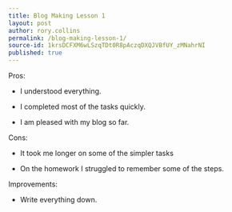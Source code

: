 ```yaml
---
title: Blog Making Lesson 1
layout: post
author: rory.collins
permalink: /blog-making-lesson-1/
source-id: 1krsDCFXM6wLSzqTDt0R8pAczqDXQJVBfUY_zMNahrNI
published: true
---
```

Pros:

* I understood everything.

* I completed most of the tasks quickly.

* I am pleased with my blog so far.

Cons:

* It took me longer on some of the simpler tasks

* On the homework I struggled to remember some of the steps.

Improvements:

* Write everything down.

